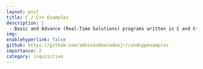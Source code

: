 ```yaml
---
layout: post
title: C / C++ Examples
description: |
 · Basic and Advance (Real-Time Solutions) programs written in C and C++.
img:
enablehyperlink: false
github: https://github.com/abhinavbharadwajr/candcppexamples
importance: 2
category: inquisitive
---
```

